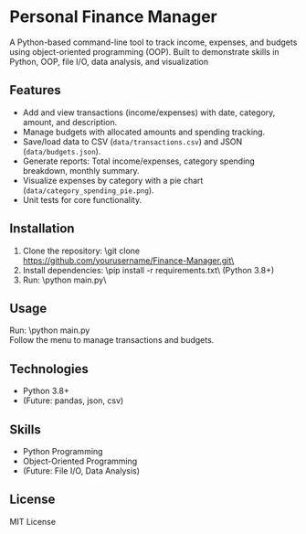 ﻿# Personal Finance Manager

A Python-based command-line tool to track income, expenses, and budgets using object-oriented programming (OOP). Built to demonstrate skills in Python, OOP, file I/O, data analysis, and visualization 

## Features
- Add and view transactions (income/expenses) with date, category, amount, and description.
- Manage budgets with allocated amounts and spending tracking.
- Save/load data to CSV (`data/transactions.csv`) and JSON (`data/budgets.json`).
- Generate reports: Total income/expenses, category spending breakdown, monthly summary.
- Visualize expenses by category with a pie chart (`data/category_spending_pie.png`).
- Unit tests for core functionality.

## Installation
1. Clone the repository: \git clone https://github.com/yourusername/Finance-Manager.git\
2. Install dependencies: \pip install -r requirements.txt\ (Python 3.8+)
3. Run: \python main.py\

## Usage
Run: \python main.py\
Follow the menu to manage transactions and budgets.

## Technologies
- Python 3.8+
- (Future: pandas, json, csv)

## Skills
- Python Programming
- Object-Oriented Programming
- (Future: File I/O, Data Analysis)

## License
MIT License
